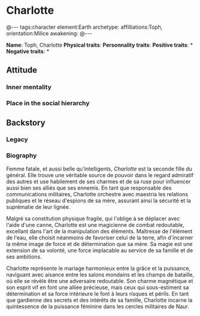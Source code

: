# Charlotte

@---
tags:character
element:Earth
archetype:
affilliations:Toph,
orientation:Milice
awakening:
@---

**Name**: Toph, Charlotte
**Physical traits**:
**Personnality traits**:
**Positive traits**:
 *
**Negative traits**:
 *

## Attitude
### Inner mentality
### Place in the social hierarchy

## Backstory
### Legacy
### Biography

Femme fatale, et aussi belle qu'intelligents, *Charlotte* est la seconde fille du général. Elle trouve une véritable source de pouvoir dans le regard admiratif des autres et use habilement de ses charmes et de sa ruse pour influencer aussi bien ses alliés que ses ennemis. En tant que responsable des communications militaires, Charlotte orchestre avec maestria les relations publiques et le réseau d'espions de sa mère, assurant ainsi la sécurité et la suprématie de leur lignée.

Malgré sa constitution physique fragile, qui l'oblige à se déplacer avec l'aide d'une canne, Charlotte est une magicienne de combat redoutable, excellant dans l'art de la manipulation des éléments. Maîtresse de l'élément de l'eau, elle choisit néanmoins de favoriser celui de la terre, afin d'incarner la même image de force et de détermination que sa mère. Sa magie est une extension de sa volonté, une force implacable au service de sa famille et de ses ambitions.

Charlotte représente le mariage harmonieux entre la grâce et la puissance, naviguant avec aisance entre les salons mondains et les champs de bataille, où elle se révèle être une adversaire redoutable. Son charme magnétique et son esprit vif en font une alliée précieuse, mais ceux qui sous-estiment sa détermination et sa force intérieure le font à leurs risques et périls. En tant que gardienne des secrets et des intérêts de sa famille, Charlotte incarne la quintessence de la puissance féminine dans les cercles militaires de Naur.


